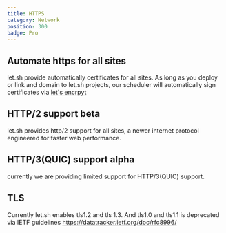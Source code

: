 ```yaml
---
title: HTTPS
category: Network
position: 300
badge: Pro
---
```


## Automate https for all sites

let.sh provide automatically certificates for all sites. As long as you deploy or link and domain to let.sh projects, our scheduler will automatically sign certificates via [let's encrpyt](https://letsencrypt.org/)

## HTTP/2 support <badge>beta</badge>

let.sh provides http/2 support for all sites, a newer internet protocol engineered for faster web performance.

## HTTP/3(QUIC) support <badge>alpha</badge>

currently we are providing limited support for HTTP/3(QUIC) support.

## TLS

Currently let.sh enables tls1.2 and tls 1.3. And tls1.0 and tls1.1 is deprecated via IETF guidelines <https://datatracker.ietf.org/doc/rfc8996/>
